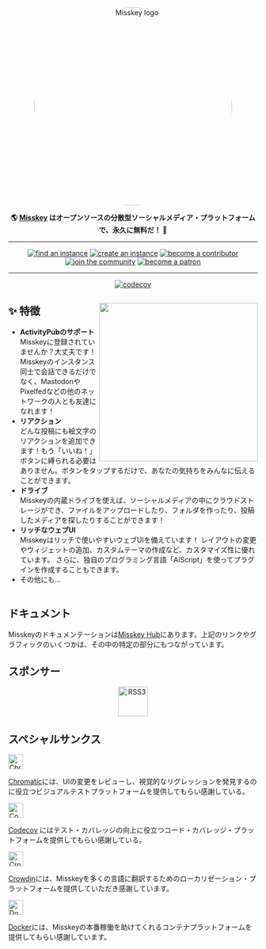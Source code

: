 <div align="center">
<a href="https://misskey-hub.net">
	<img src="./assets/title_float.svg" alt="Misskey logo" style="border-radius:50%" width="400"/>
</a>

**🌎 **[Misskey](https://misskey-hub.net/)** はオープンソースの分散型ソーシャルメディア・プラットフォームで、永久に無料だ！ 🚀**

---

<a href="https://misskey-hub.net/instances.html">
		<img src="https://custom-icon-badges.herokuapp.com/badge/find_an-instance-acea31?logoColor=acea31&style=for-the-badge&logo=misskey&labelColor=363B40" alt="find an instance"/></a>

<a href="https://misskey-hub.net/docs/install.html">
		<img src="https://custom-icon-badges.herokuapp.com/badge/create_an-instance-FBD53C?logoColor=FBD53C&style=for-the-badge&logo=server&labelColor=363B40" alt="create an instance"/></a>

<a href="./CONTRIBUTING.md">
		<img src="https://custom-icon-badges.herokuapp.com/badge/become_a-contributor-A371F7?logoColor=A371F7&style=for-the-badge&logo=git-merge&labelColor=363B40" alt="become a contributor"/></a>

<a href="https://discord.gg/Wp8gVStHW3">
		<img src="https://custom-icon-badges.herokuapp.com/badge/join_the-community-5865F2?logoColor=5865F2&style=for-the-badge&logo=discord&labelColor=363B40" alt="join the community"/></a>

<a href="https://www.patreon.com/syuilo">
		<img src="https://custom-icon-badges.herokuapp.com/badge/become_a-patron-F96854?logoColor=F96854&style=for-the-badge&logo=patreon&labelColor=363B40" alt="become a patron"/></a>

---

[![codecov](https://codecov.io/gh/misskey-dev/misskey/branch/develop/graph/badge.svg?token=R6IQZ3QJOL)](https://codecov.io/gh/misskey-dev/misskey)

</div>

<div>

<a href="https://xn--931a.moe/"><img src="https://github.com/misskey-dev/misskey/blob/develop/assets/ai.png?raw=true" align="right" height="320px"/></a>

## ✨ 特徴
- **ActivityPubのサポート**\
Misskeyに登録されていませんか？大丈夫です！Misskeyのインスタンス同士で会話できるだけでなく、MastodonやPixelfedなどの他のネットワークの人とも友達になれます！
- **リアクション**\
どんな投稿にも絵文字のリアクションを追加できます！もう「いいね！」ボタンに縛られる必要はありません。ボタンをタップするだけで、あなたの気持ちをみんなに伝えることができます。
- **ドライブ**\
Misskeyの内蔵ドライブを使えば、ソーシャルメディアの中にクラウドストレージができ、ファイルをアップロードしたり、フォルダを作ったり、投稿したメディアを探したりすることができます！
- **リッチなウェブUI**\
	Misskeyはリッチで使いやすいウェブUIを備えています！
	レイアウトの変更やウィジェットの追加、カスタムテーマの作成など、カスタマイズ性に優れています。
	さらに、独自のプログラミング言語「AiScript」を使ってプラグインを作成することもできます。
- その他にも...

</div>

<div style="clear: both;"></div>

## ドキュメント

Misskeyのドキュメンテーションは[Misskey Hub](https://misskey-hub.net/)にあります。上記のリンクやグラフィックのいくつかは、その中の特定の部分にもつながっています。

## スポンサー

<div align="center">
	<a class="rss3" title="RSS3" href="https://rss3.io/" target="_blank"><img src="https://rss3.mypinata.cloud/ipfs/QmUG6H3Z7D5P511shn7sB4CPmpjH5uZWu4m5mWX7U3Gqbu" alt="RSS3" height="60"></a>
</div>

## スペシャルサンクス

<a href="https://www.chromatic.com/"><img src="https://user-images.githubusercontent.com/321738/84662277-e3db4f80-af1b-11ea-88f5-91d67a5e59f6.png" height="30" alt="Chromatic" /></a>

[Chromatic](https://www.chromatic.com/)には、UIの変更をレビューし、視覚的なリグレッションを発見するのに役立つビジュアルテストプラットフォームを提供してもらい感謝している。

<a href="https://about.codecov.io/for/open-source/"><img src="https://about.codecov.io/wp-content/themes/codecov/assets/brand/sentry-cobranding/logos/codecov-by-sentry-logo.svg" height="30" alt="Codecov" /></a>

[Codecov](https://about.codecov.io/for/open-source/) にはテスト・カバレッジの向上に役立つコード・カバレッジ・プラットフォームを提供してもらい感謝している。

<a href="https://crowdin.com/"><img src="https://user-images.githubusercontent.com/20679825/230709597-1299a011-171a-4294-a91e-355a9b37c672.svg" height="30" alt="Crowdin" /></a>

[Crowdin](https://crowdin.com/)には、Misskeyを多くの言語に翻訳するためのローカリゼーション・プラットフォームを提供していただき感謝しています。

<a href="https://hub.docker.com/"><img src="https://user-images.githubusercontent.com/20679825/230148221-f8e73a32-a49b-47c3-9029-9a15c3824f92.png" height="30" alt="Docker" /></a>

[Docker](https://hub.docker.com/)には、Misskeyの本番稼働を助けてくれるコンテナプラットフォームを提供してもらい感謝しています。
